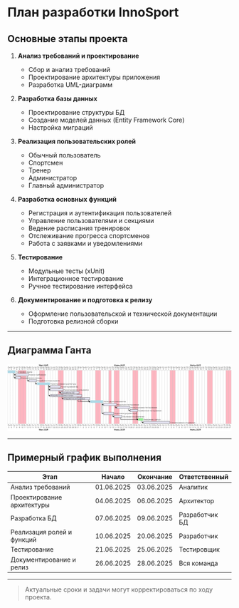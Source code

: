 # План разработки InnoSport

## Основные этапы проекта

1. **Анализ требований и проектирование**
   - Сбор и анализ требований
   - Проектирование архитектуры приложения
   - Разработка UML-диаграмм

2. **Разработка базы данных**
   - Проектирование структуры БД
   - Создание моделей данных (Entity Framework Core)
   - Настройка миграций

3. **Реализация пользовательских ролей**
   - Обычный пользователь
   - Спортсмен
   - Тренер
   - Администратор
   - Главный администратор

4. **Разработка основных функций**
   - Регистрация и аутентификация пользователей
   - Управление пользователями и секциями
   - Ведение расписания тренировок
   - Отслеживание прогресса спортсменов
   - Работа с заявками и уведомлениями

5. **Тестирование**
   - Модульные тесты (xUnit)
   - Интеграционное тестирование
   - Ручное тестирование интерфейса

6. **Документирование и подготовка к релизу**
   - Оформление пользовательской и технической документации
   - Подготовка релизной сборки

---

## Диаграмма Ганта

![Диаграмма Ганта](Diagrams/ДиаграммаГанта.jpg)

---

## Примерный график выполнения

| Этап                          | Начало      | Окончание   | Ответственный      |
|-------------------------------|-------------|-------------|--------------------|
| Анализ требований             | 01.06.2025  | 03.06.2025  | Аналитик           |
| Проектирование архитектуры    | 04.06.2025  | 06.06.2025  | Архитектор         |
| Разработка БД                 | 07.06.2025  | 09.06.2025  | Разработчик БД     |
| Реализация ролей и функций    | 10.06.2025  | 20.06.2025  | Разработчик        |
| Тестирование                  | 21.06.2025  | 25.06.2025  | Тестировщик        |
| Документирование и релиз      | 26.06.2025  | 28.06.2025  | Вся команда        |

---

> Актуальные сроки и задачи могут корректироваться по ходу проекта.